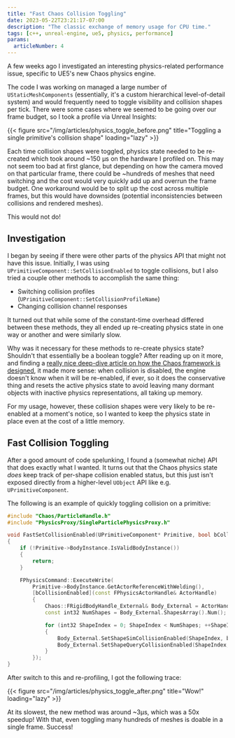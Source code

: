 ```yaml
---
title: "Fast Chaos Collision Toggling"
date: 2023-05-22T23:21:17-07:00
description: "The classic exchange of memory usage for CPU time."
tags: [c++, unreal-engine, ue5, physics, performance]
params:
  articleNumber: 4
---
```


A few weeks ago I investigated an interesting physics-related performance issue,
specific to UE5's new Chaos physics engine.

The code I was working on managed a large number of `UStaticMeshComponents`
(essentially, it's a custom hierarchical level-of-detail system) and would
frequently need to toggle visibility and collision shapes per tick. There were
some cases where we seemed to be going over our frame budget, so I took a
profile via Unreal Insights:

{{< figure src="/img/articles/physics_toggle_before.png" title="Toggling a single primitive's collision shape" loading="lazy" >}}

Each time collision shapes were toggled, physics state needed to be re-created
which took around ~150 μs on the hardware I profiled on. This may not seem too
bad at first glance, but depending on how the camera moved on that particular
frame, there could be ~hundreds of meshes that need switching and the cost would
very quickly add up and overrun the frame budget. One workaround would be to
split up the cost across multiple frames, but this would have downsides
(potential inconsistencies between collisions and rendered meshes).

This would not do!

## Investigation

I began by seeing if there were other parts of the physics API that might not
have this issue. Initially, I was using
`UPrimitiveComponent::SetCollisionEnabled` to toggle collisions, but I also
tried a couple other methods to accomplish the same thing:

- Switching collision profiles (`UPrimitiveComponent::SetCollisionProfileName`)
- Changing collision channel responses

It turned out that while some of the constant-time overhead differed between
these methods, they all ended up re-creating physics state in one way or another
and were similarly slow.

Why was it necessary for these methods to re-create physics state? Shouldn't
that essentially be a boolean toggle? After reading up on it more, and finding a
[really nice deep-dive article on how the Chaos framework is designed](https://itscai.us/blog/post/ue-physics-framework/),
it made more sense: when collision is disabled, the engine doesn't know when it
will be re-enabled, if ever, so it does the conservative thing and resets the
active physics state to avoid leaving many dormant objects with inactive physics
representations, all taking up memory.

For my usage, however, these collision shapes were very likely to be re-enabled
at a moment's notice, so I wanted to keep the physics state in place even at the
cost of a little memory.

## Fast Collision Toggling

After a good amount of code spelunking, I found a (somewhat niche) API that does
exactly what I wanted. It turns out that the Chaos physics state _does_ keep
track of per-shape collision enabled status, but this just isn't exposed
directly from a higher-level `UObject` API like e.g. `UPrimitiveComponent`.

The following is an example of quickly toggling collision on a primitive:

```c++
#include "Chaos/ParticleHandle.h"
#include "PhysicsProxy/SingleParticlePhysicsProxy.h"

void FastSetCollisionEnabled(UPrimitiveComponent* Primitive, bool bCollisionEnabled)
{
    if (!Primitive->BodyInstance.IsValidBodyInstance())
    {
        return;
    }

    FPhysicsCommand::ExecuteWrite(
        Primitive->BodyInstance.GetActorReferenceWithWelding(),
        [bCollisionEnabled](const FPhysicsActorHandle& ActorHandle)
        {
            Chaos::FRigidBodyHandle_External& Body_External = ActorHandle->GetGameThreadAPI();
            const int32 NumShapes = Body_External.ShapesArray().Num();

            for (int32 ShapeIndex = 0; ShapeIndex < NumShapes; ++ShapeIndex)
            {
                Body_External.SetShapeSimCollisionEnabled(ShapeIndex, bCollisionEnabled);
                Body_External.SetShapeQueryCollisionEnabled(ShapeIndex, bCollisionEnabled);
            }
        });
}
```

After switch to this and re-profiling, I got the following trace:

{{< figure src="/img/articles/physics_toggle_after.png" title="Wow!" loading="lazy" >}}

At its slowest, the new method was around ~3μs, which was a 50x speedup! With
that, even toggling many hundreds of meshes is doable in a single frame.
Success!
